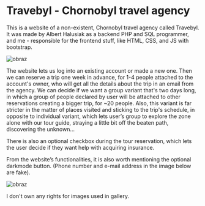 # Travebyl - Chornobyl travel agency
This is a website of a non-existent, Chornobyl travel agency called Travebyl. It was made by Albert Halusiak as a backend PHP and SQL programmer, and me - responsible for the frontend stuff, like HTML, CSS, and JS with bootstrap. 

![obraz](https://github.com/SzymonMucha/travel-agency-website/assets/86188861/5d92ab25-b307-4c90-85b7-58a4a581a921)

The website lets us log into an existing account or made a new one. Then we can reserve a trip one week in advance, for 1-4 people attached to the account's owner, who will get all the details about the trip in an email from the agency. We can decide if we want a group variant that's two days long, in which a group of people declared by user will be attached to other reservations creating a bigger trip, for ~20 people. Also, this variant is far stricter in the matter of places visited and sticking to the trip's schedule, in opposite to individual variant, which lets user’s group to explore the zone alone with our tour guide, straying a little bit off the beaten path, discovering the unknown…

There is also an optional checkbox during the tour reservation, which lets the user decide if they want help with acquiring insurance.

From the website’s functionalities, it is also worth mentioning the optional darkmode button.
(Phone number and e-mail address in the image below are fake).

![obraz](https://github.com/SzymonMucha/travel-agency-website/assets/86188861/f9be4ac2-f966-43da-8ce7-fa14cbd8f6f0)

I don't own any rights for images used in gallery.
